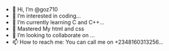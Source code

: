 - 👋 Hi, I’m @goz710
- 👀 I’m interested in coding...
- 🌱 I’m currently learning C and C++...
- 🌱 Mastered My html and css
- 💞️ I’m looking to collaborate on ...
- 📫 How to reach me: You can call me on +2348160313256...

<!---
goz710/goz710 is a ✨ special ✨ repository because its `README.md` (this file) appears on your GitHub profile.
You can click the Preview link to take a look at your changes.
--->

